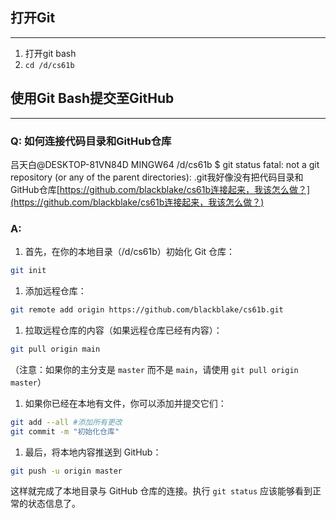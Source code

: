 
## 打开Git
---
1. 打开git bash
2. `cd /d/cs61b`


## 使用Git Bash提交至GitHub
---
### Q: 如何连接代码目录和GitHub仓库
吕天白@DESKTOP-81VN84D MINGW64 /d/cs61b $ git status fatal: not a git repository (or any of the parent directories): .git我好像没有把代码目录和GitHub仓库[https://github.com/blackblake/cs61b连接起来，我该怎么做？](https://github.com/blackblake/cs61b连接起来，我该怎么做？)

### A:

1.  首先，在你的本地目录（/d/cs61b）初始化 Git 仓库：

```bash
git init
```

1.  添加远程仓库：

```bash
git remote add origin https://github.com/blackblake/cs61b.git
```

1.  拉取远程仓库的内容（如果远程仓库已经有内容）：

```bash
git pull origin main
```

（注意：如果你的主分支是 `master` 而不是 `main`，请使用 `git pull origin master`）

1.  如果你已经在本地有文件，你可以添加并提交它们：

```bash
git add --all #添加所有更改
git commit -m "初始化仓库"
```

1.  最后，将本地内容推送到 GitHub：

```bash
git push -u origin master
```

这样就完成了本地目录与 GitHub 仓库的连接。执行 `git status` 应该能够看到正常的状态信息了。
